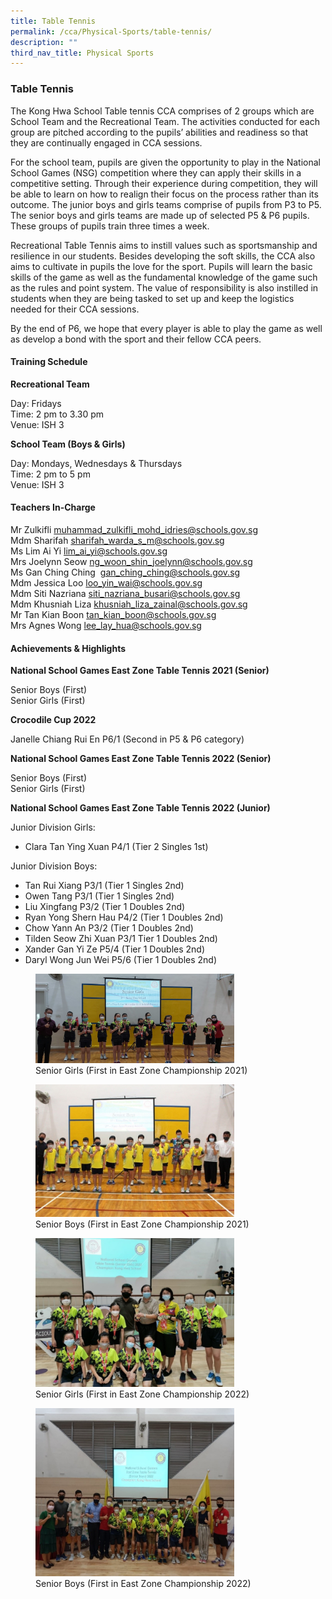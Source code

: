 ```yaml
---
title: Table Tennis
permalink: /cca/Physical-Sports/table-tennis/
description: ""
third_nav_title: Physical Sports
---
```

### Table Tennis

The Kong Hwa School Table tennis CCA comprises of 2 groups which are School Team and the Recreational Team. The activities conducted for each group are pitched according to the pupils’ abilities and readiness so that they are continually engaged in CCA sessions.

  

For the school team, pupils are given the opportunity to play in the National School Games (NSG) competition where they can apply their skills in a competitive setting. Through their experience during competition, they will be able to learn on how to realign their focus on the process rather than its outcome. The junior boys and girls teams comprise of pupils from P3 to P5. The senior boys and girls teams are made up of selected P5 & P6 pupils. These groups of pupils train three times a week.

  

Recreational Table Tennis aims to instill values such as sportsmanship and resilience in our students. Besides developing the soft skills, the CCA also aims to cultivate in pupils the love for the sport. Pupils will learn the basic skills of the game as well as the fundamental knowledge of the game such as the rules and point system. The value of responsibility is also instilled in students when they are being tasked to set up and keep the logistics needed for their CCA sessions.

  

By the end of P6, we hope that every player is able to play the game as well as develop a bond with the sport and their fellow CCA peers.

  

#### Training Schedule

**Recreational Team**

Day: Fridays<br>
Time: 2 pm to 3.30 pm<br>
Venue: ISH 3

  

**School Team (Boys & Girls)**

Day: Mondays, Wednesdays & Thursdays<br>
Time: 2 pm to 5 pm<br>
Venue: ISH 3

#### Teachers In-Charge

Mr Zulkifli [muhammad\_zulkifli\_mohd\_idries@schools.gov.sg](mailto:muhammad_zulkifli_mohd_idries@schools.gov.sg)<br>
Mdm Sharifah [sharifah\_warda\_s\_m@schools.gov.sg](mailto:sharifah_warda_s_m@schools.gov.sg)  <br>
Ms Lim Ai Yi [lim\_ai\_yi@schools.gov.sg](mailto:lim_ai_yi@schools.gov.sg)  <br>
Mrs Joelynn Seow [ng\_woon\_shin\_joelynn@schools.gov.sg](mailto:ng_woon_shin_joelynn@schools.gov.sg)<br>
Ms Gan Ching Ching  [gan\_ching\_ching@schools.gov.sg](mailto:gan_ching_ching@schools.gov.sg)  <br>
Mdm Jessica Loo [loo\_yin\_wai@schools.gov.sg](mailto:loo_yin_wai@schools.gov.sg)  <br>
Mdm Siti Nazriana [siti\_nazriana\_busari@schools.gov.sg](mailto:siti_nazriana_busari@schools.gov.sg)<br>
Mdm Khusniah Liza [khusniah\_liza\_zainal@schools.gov.sg](mailto:khusniah_liza_zainal@schools.gov.sg)<br>
Mr Tan Kian Boon [tan\_kian\_boon@schools.gov.sg](mailto:tan_kian_boon@schools.gov.sg)<br>
Mrs Agnes Wong [lee\_lay\_hua@schools.gov.sg](mailto:lee_lay_hua@schools.gov.sg)<br>


#### Achievements & Highlights

**National School Games East Zone Table Tennis 2021 (Senior)**

Senior Boys (First)<br>
Senior Girls (First)

  

**Crocodile Cup 2022**

Janelle Chiang Rui En P6/1 (Second in P5 & P6 category)

  

**National School Games East Zone Table Tennis 2022 (Senior)**

Senior Boys (First)<br>
Senior Girls (First)

  

**National School Games East Zone Table Tennis 2022 (Junior)**

Junior Division Girls:

*   Clara Tan Ying Xuan P4/1 (Tier 2 Singles 1st)

Junior Division Boys:

*   Tan Rui Xiang P3/1 (Tier 1 Singles 2nd)
*   Owen Tang P3/1 (Tier 1 Singles 2nd)
*   Liu Xingfang P3/2 (Tier 1 Doubles 2nd)
*   Ryan Yong Shern Hau P4/2 (Tier 1 Doubles 2nd)
*   Chow Yann An P3/2 (Tier 1 Doubles 2nd)
*   Tilden Seow Zhi Xuan P3/1 Tier 1 Doubles 2nd)
*   Xander Gan Yi Ze P5/4 (Tier 1 Doubles 2nd)
*   Daryl Wong Jun Wei P5/6 (Tier 1 Doubles 2nd)

<figure><img src="/images/tt1.png" style="width:75%"><figcaption>Senior Girls (First in East Zone Championship 2021)</figcaption></figure>

<figure><img src="/images/tt2.png" style="width:75%"><figcaption>Senior Boys (First in East Zone Championship 2021)</figcaption></figure>

<figure><img src="/images/tt3.png" style="width:75%"><figcaption> Senior Girls (First in East Zone Championship 2022)</figcaption></figure>

<figure><img src="/images/tt4.png" style="width:75%"><figcaption> Senior Boys (First in East Zone Championship 2022)</figcaption></figure>